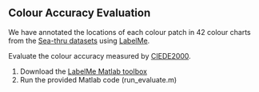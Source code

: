 ##  Colour Accuracy Evaluation ##

We have annotated the locations of each colour patch in 42 colour charts from the [Sea-thru datasets](http://csms.haifa.ac.il/profiles/tTreibitz/datasets/sea_thru/index.html) using [LabelMe](http://labelme.csail.mit.edu/Release3.0/). 

Evaluate the colour accuracy measured by [CIEDE2000](http://www2.ece.rochester.edu/~gsharma/ciede2000/ciede2000noteCRNA.pdf).  

1. Download the [LabelMe Matlab toolbox](http://labelme2.csail.mit.edu/Release3.0/browserTools/php/matlab_toolbox.php)
2. Run the provided Matlab code (run_evaluate.m)
